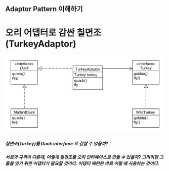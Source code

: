 ## Adaptor Pattern 이해하기

# 오리 어댑터로 감싼 칠면조 (TurkeyAdaptor)
![inline-block](./TurkeyAdaptor/turkeyAdaptor.png)
##### 칠면조(Turkey)를 Duck interface 로 감쌀 수 있을까?
##### 서로의 규격이 다른데, 어떻게 칠면조를 오리 인터페이스로 만들 수 있을까? 그러려면 그 둘을 잇기 위한 어댑터가 필요할 것이다. 어댑터 패턴은 바로 이럴 때 사용하는 것이다.

